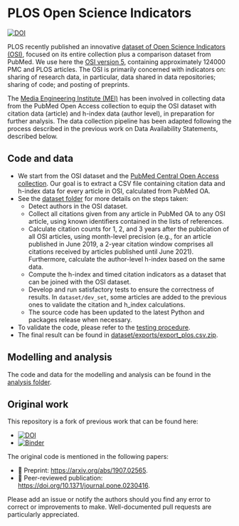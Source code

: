 # PLOS Open Science Indicators

[![DOI](https://zenodo.org/badge/DOI/10.5281/zenodo.11027260.svg)](https://doi.org/10.5281/zenodo.11027260)

PLOS recently published an innovative [dataset of Open Science Indicators (OSI)](https://doi.org/10.6084/m9.figshare.21687686.v5), focused on its entire collection plus a comparison dataset from PubMed. We use here the [OSI version 5](https://plos.figshare.com/articles/dataset/PLOS_Open_Science_Indicators/21687686/5), containing approximately 124000 PMC and PLOS articles. The OSI is primarily concerned with indicators on: sharing of research data, in particular, data shared in data repositories; sharing of code; and posting of preprints.

The [Media Engineering Institute (MEI)](https://heig-vd.ch/en/research/mei) has been involved in collecting data from the PubMed Open Access collection to equip the OSI dataset with citation data (article) and h-index data (author level), in preparation for further analysis. The data collection pipeline has been adapted following the process described in the previous work on Data Availability Statements, described below.

## Code and data

* We start from the OSI dataset and the [PubMed Central Open Access collection](https://www.ncbi.nlm.nih.gov/pmc/tools/openftlist). Our goal is to extract a CSV file containing citation data and h-index data for every article in OSI, calculated from PubMed OA.
* See the [dataset folder](dataset) for more details on the steps taken:
  * Detect authors in the OSI dataset.
  * Collect all citations given from any article in PubMed OA to any OSI article, using known identifiers contained in the lists of references.
  * Calculate citation counts for 1, 2, and 3 years after the publication of all OSI articles, using month-level precision (e.g., for an article published in June 2019, a 2-year citation window comprises all citations received by articles published until June 2021). Furthermore, calculate the author-level h-index based on the same data.
  * Compute the h-index and timed citation indicators as a dataset that can be joined with the OSI dataset.
  * Develop and run satisfactory tests to ensure the correctness of results. In `dataset/dev_set`, some articles are added to the previous ones to validate the citation and h_index calculations.
  * The source code has been updated to the latest Python and packages release when necessary.
* To validate the code, please refer to the [testing procedure](test.md).
* The final result can be found in [dataset/exports/export_plos.csv.zip](dataset/exports/export_plos.csv.zip).

## Modelling and analysis

The code and data for the modelling and analysis can be found in the [analysis folder](analysis).


## Original work

This repository is a fork of previous work that can be found here:

* [![DOI](https://zenodo.org/badge/180121200.svg)](https://zenodo.org/badge/latestdoi/180121200)
* [![Binder](https://mybinder.org/badge_logo.svg)](https://mybinder.org/v2/gh/alan-turing-institute/das-public/master?filepath=notebooks%2FDescriptiveFigures.ipynb)

The original code is mentioned in the following papers:

* 📃 Preprint: https://arxiv.org/abs/1907.02565.
* 📝 Peer-reviewed publication: https://doi.org/10.1371/journal.pone.0230416.

Please add an issue or notify the authors should you find any error to correct or improvements to make.
Well-documented pull requests are particularly appreciated.